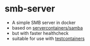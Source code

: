 # smb-server

- A simple SMB server in docker
- based on [servercontainers/samba](https://ghcr.io/servercontainers/samba)
- but with faster healthcheck
- suitable for use with [testcontainers](https://www.testcontainers.org/)
